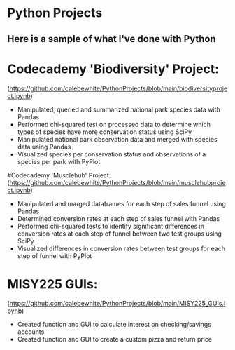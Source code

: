 # Python Projects

## Here is a sample of what I've done with Python 

# Codecademy 'Biodiversity' Project:
(https://github.com/calebewhite/PythonProjects/blob/main/biodiversityproject.ipynb)

- Manipulated, queried and summarized national park species data with Pandas
- Performed chi-squared test on processed data to determine which types of species have more conservation status using SciPy
- Manipulated national park observation data and merged with species data using Pandas
- Visualized species per conservation status and observations of a species per park with PyPlot

#Codecademy 'Musclehub' Project:
(https://github.com/calebewhite/PythonProjects/blob/main/musclehubproject.ipynb)

- Manipulated and marged dataframes for each step of sales funnel using Pandas
- Determined conversion rates at each step of sales funnel with Pandas
- Performed chi-squared tests to identify significant differences in conversion rates at each step of funnel between two test groups using SciPy
- Visualized differences in conversion rates between test groups for each step of funnel with PyPlot

# MISY225 GUIs:
(https://github.com/calebewhite/PythonProjects/blob/main/MISY225_GUIs.ipynb)

- Created function and GUI to calculate interest on checking/savings accounts
- Created function and GUI to create a custom pizza and return price
